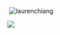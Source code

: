 

<p>&nbsp;<img align="center" src="https://github-readme-stats.vercel.app/api?username=laurenchiang&show_icons=true&locale=en" alt="laurenchiang" /></p>

<img align="center" src="https://github-readme-stats.vercel.app/api/top-langs/?username=laurenchiang&theme=dark" />



